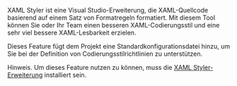 ﻿XAML Styler ist eine Visual Studio-Erweiterung, die XAML-Quellcode basierend auf einem Satz von Formatregeln formatiert. Mit diesem Tool können Sie oder Ihr Team einen besseren XAML-Codierungsstil und eine sehr viel bessere XAML-Lesbarkeit erzielen.

Dieses Feature fügt dem Projekt eine Standardkonfigurationsdatei hinzu, um Sie bei der Definition von Codierungsstilrichtlinien zu unterstützen.

Hinweis. Um dieses Feature nutzen zu können, muss die [XAML Styler-Erweiterung](https://marketplace.visualstudio.com/items?itemName=TeamXavalon.XAMLStyler) installiert sein.
